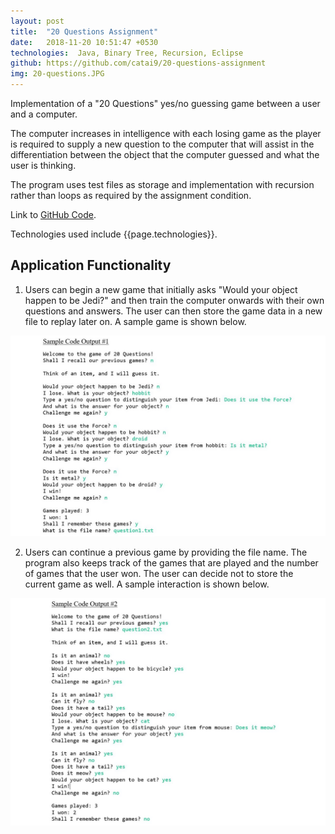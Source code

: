 ```yaml
---
layout: post
title:  "20 Questions Assignment"
date:   2018-11-20 10:51:47 +0530
technologies:  Java, Binary Tree, Recursion, Eclipse
github: https://github.com/catai9/20-questions-assignment
img: 20-questions.JPG
--- 
```


Implementation of a "20 Questions" yes/no guessing game between a user and a computer.

The computer increases in intelligence with each losing game as the player is required to supply a new question to the computer that will assist in the differentiation between the object that the computer guessed and what the user is thinking.

The program uses test files as storage and implementation with recursion rather than loops as required by the assignment condition. 

Link to [GitHub Code]({{page.github}}).

Technologies used include {{page.technologies}}. 

## Application Functionality
1. Users can begin a new game that initially asks "Would your object happen to be Jedi?" and then train the computer onwards with their own questions and answers. The user can then store the game data in a new file to replay later on. A sample game is shown below.

<p float="center">
  <img src="../images/20-questions/new-game.JPG"/>
</p>

2. Users can continue a previous game by providing the file name. The program also keeps track of the games that are played and the number of games that the user won. The user can decide not to store the current game as well. A sample interaction is shown below. 

<p float="center">
  <img src="../images/20-questions/recall-old-game.JPG"/>
</p>